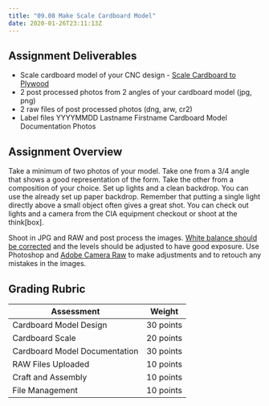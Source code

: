 ```yaml
---
title: "09.08 Make Scale Cardboard Model"
date: 2020-01-26T23:11:13Z
---
```


## Assignment Deliverables

- Scale cardboard model of your CNC design - [Scale Cardboard to Plywood](../../../../making/scale-cardboard-to-plywood.md)
- 2 post processed photos from 2 angles of your cardboard model (jpg, png)
- 2 raw files of post processed photos (dng, arw, cr2)
- Label files YYYYMMDD Lastname Firstname Cardboard Model Documentation Photos

## Assignment Overview

Take a minimum of two photos of your model. Take one from a 3/4 angle that shows a good representation of the form. Take the other from a composition of your choice. Set up lights and a clean backdrop. You can use the already set up paper backdrop. Remember that putting a single light directly above a small object often gives a great shot. You can check out lights and a camera from the CIA equipment checkout or shoot at the think[box].

Shoot in JPG and RAW and post process the images. [White balance should be corrected](https://www.youtube.com/watch?v=m0yZEWUSahk) and the levels should be adjusted to have good exposure. Use Photoshop and [Adobe Camera Raw](https://www.youtube.com/watch?v=11jwSwUu2WI) to make adjustments and to retouch any mistakes in the images.

## Grading Rubric

<div class="responsive-table-markdown">

| Assessment                    | Weight    |
| ----------------------------- | --------- |
| Cardboard Model Design        | 30 points |
| Cardboard Scale               | 20 points |
| Cardboard Model Documentation | 30 points |
| RAW Files Uploaded            | 10 points |
| Craft and Assembly            | 10 points |
| File Management               | 10 points |

</div>

